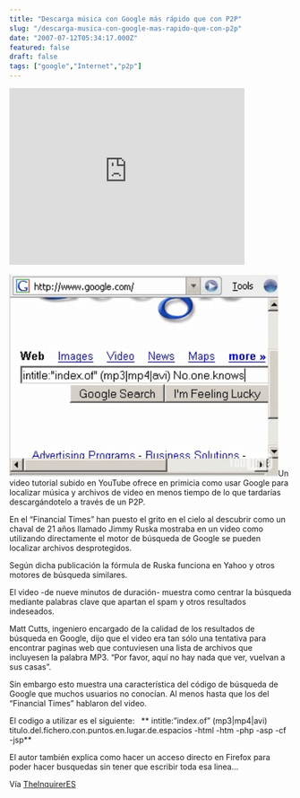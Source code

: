 ```yaml
---
title: "Descarga música con Google más rápido que con P2P"
slug: "/descarga-musica-con-google-mas-rapido-que-con-p2p"
date: "2007-07-12T05:34:17.000Z"
featured: false
draft: false
tags: ["google","Internet","p2p"]
---
```



<iframe width="420" height="315" src="https://www.youtube.com/embed/MK7S4rdQZIA" frameborder="0" allowfullscreen></iframe>

![google-search-tricks](./images/google-search-tricks_zrvz7m.gif "google-search-tricks")Un video tutorial subido en YouTube ofrece en primicia como usar Google para localizar música y archivos de video en menos tiempo de lo que tardarías descargándotelo a través de un P2P.

En el “Financial Times” han puesto el grito en el cielo al descubrir como un chaval de 21 años llamado Jimmy Ruska mostraba en un video como utilizando directamente el motor de búsqueda de Google se pueden localizar archivos desprotegidos.

Según dicha publicación la fórmula de Ruska funciona en Yahoo y otros motores de búsqueda similares.

El video -de nueve minutos de duración- muestra como centrar la búsqueda mediante palabras clave que apartan el spam y otros resultados indeseados.

Matt Cutts, ingeniero encargado de la calidad de los resultados de búsqueda en Google, dijo que el video era tan sólo una tentativa para encontrar paginas web que contuviesen una lista de archivos que incluyesen la palabra MP3. “Por favor, aquí no hay nada que ver, vuelvan a sus casas”.

Sin embargo esto muestra una característica del código de búsqueda de Google que muchos usuarios no conocían. Al menos hasta que los del “Financial Times” hablaron del video.

El codigo a utilizar es el siguiente:   ** intitle:”index.of” (mp3|mp4|avi) titulo.del.fichero.con.puntos.en.lugar.de.espacios -html -htm -php -asp -cf -jsp**

El autor también explica como hacer un acceso directo en Firefox para poder hacer busquedas sin tener que escribir toda esa linea…

Vía [TheInquirerES](http://es.theinquirer.net/2007/07/11/musica_en_google_mas_rapido_qu.html)



